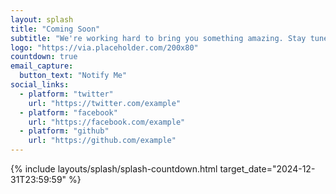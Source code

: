 ```yaml
---
layout: splash
title: "Coming Soon"
subtitle: "We're working hard to bring you something amazing. Stay tuned!"
logo: "https://via.placeholder.com/200x80"
countdown: true
email_capture:
  button_text: "Notify Me"
social_links:
  - platform: "twitter"
    url: "https://twitter.com/example"
  - platform: "facebook"
    url: "https://facebook.com/example"
  - platform: "github"
    url: "https://github.com/example"
---
```


{% include layouts/splash/splash-countdown.html target_date="2024-12-31T23:59:59" %}

